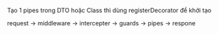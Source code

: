 <p>
Tạo 1 pipes trong DTO hoặc Class thì dùng registerDecorator để khởi tạo
 </p>

request -> middleware -> intercepter -> guards -> pipes -> respone
